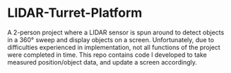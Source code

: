 # LIDAR-Turret-Platform
A 2-person project where a LIDAR sensor is spun around to detect objects in a 360° sweep and display objects on a screen. Unfortunately, due to difficulties experienced in implementation, not all functions of the project were completed in time. This repo contains code I developed to take measured position/object data, and update a screen accordingly.
